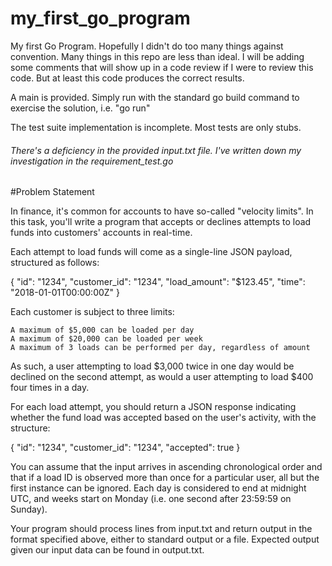 # my_first_go_program
My first Go Program. Hopefully I didn't do too many things against convention. 
Many things in this repo are less than ideal. I will be adding some comments that will show up in a code review if I were to review this code. But at least this code produces the correct results.

A main is provided. Simply run with the standard go build command to exercise the solution, i.e. "go run"  

The test suite implementation is incomplete. Most tests are only stubs. 

###### There's a deficiency in the provided input.txt file. I've written down my investigation in the requirement_test.go


#Problem Statement

In finance, it's common for accounts to have so-called "velocity limits". In this task, you'll write a program that accepts or declines attempts to load funds into customers' accounts in real-time.

Each attempt to load funds will come as a single-line JSON payload, structured as follows:

{
  "id": "1234",
  "customer_id": "1234",
  "load_amount": "$123.45",
  "time": "2018-01-01T00:00:00Z"
}

Each customer is subject to three limits:

    A maximum of $5,000 can be loaded per day
    A maximum of $20,000 can be loaded per week
    A maximum of 3 loads can be performed per day, regardless of amount

As such, a user attempting to load $3,000 twice in one day would be declined on the second attempt, as would a user attempting to load $400 four times in a day.

For each load attempt, you should return a JSON response indicating whether the fund load was accepted based on the user's activity, with the structure:

{ "id": "1234", "customer_id": "1234", "accepted": true }

You can assume that the input arrives in ascending chronological order and that if a load ID is observed more than once for a particular user, all but the first instance can be ignored. Each day is considered to end at midnight UTC, and weeks start on Monday (i.e. one second after 23:59:59 on Sunday).

Your program should process lines from input.txt and return output in the format specified above, either to standard output or a file. Expected output given our input data can be found in output.txt.